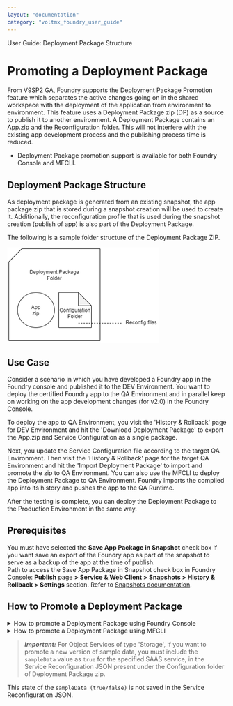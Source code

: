 ```yaml
---
layout: "documentation"
category: "voltmx_foundry_user_guide"
---
```

                               

User Guide: Deployment Package Structure

Promoting a Deployment Package
==============================

From V9SP2 GA, Foundry supports the Deployment Package Promotion feature which separates the active changes going on in the shared workspace with the deployment of the application from environment to environment. This feature uses a Deployment Package zip (DP) as a source to publish it to another environment. A Deployment Package contains an App.zip and the Reconfiguration folder. This will not interfere with the existing app development process and the publishing process time is reduced.

*   Deployment Package promotion support is available for both Foundry Console and MFCLI.

Deployment Package Structure
----------------------------

As deployment package is generated from an existing snapshot, the app package zip that is stored during a snapshot creation will be used to create it. Additionally, the reconfiguration profile that is used during the snapshot creation (publish of app) is also part of the Deployment Package.

The following is a sample folder structure of the Deployment Package ZIP.

![](Resources/Images/DP6.png)

Use Case
--------

Consider a scenario in which you have developed a Foundry app in the Foundry console and published it to the DEV Environment. You want to deploy the certified Foundry app to the QA Environment and in parallel keep on working on the app development changes (for v2.0) in the Foundry Console.

To deploy the app to QA Environment, you visit the 'History & Rollback' page for DEV Environment and hit the 'Download Deployment Package' to export the App.zip and Service Configuration as a single package.

Next, you update the Service Configuration file according to the target QA Environment. Then visit the 'History & Rollback' page for the target QA Environment and hit the 'Import Deployment Package' to import and promote the zip to QA Environment. You can also use the MFCLI to deploy the Deployment Package to QA Environment. Foundry imports the compiled app into its history and pushes the app to the QA Runtime.

After the testing is complete, you can deploy the Deployment Package to the Production Environment in the same way.

Prerequisites
-------------

You must have selected the **Save App Package in Snapshot** check box if you want save an export of the Foundry app as part of the snapshot to serve as a backup of the app at the time of publish.  
Path to access the Save App Package in Snapshot check box in Foundry Console: **Publish** page **> Service & Web Client > Snapshots > History & Rollback > Settings** section. Refer to [Snapshots documentation](Publish_LifeCycle.html#snapshots).

How to Promote a Deployment Package
-----------------------------------


<details close markdown="block"><summary>How to promote a Deployment Package using Foundry Console</summary>

The Deployment Package promotion involves the following steps by using Foundry Console:

1.  **Generating a deployment package:**
    1.  Navigate to the Publish page of the app, in Foundry Console.
    2.  Click **Snapshots**. The **History & Rollback** page appears with the list of all snapshots.
    3.  Click **More Options** button and select **Promote** option of an existing snapshot, for which you want to download the **Deployment Package**.
        
        ![](Resources/Images/DP1_719x299.png)
        
    4.  Then click **Download Deployment Package**.
        
        The Deployment Package is downloaded to your local drive on your system.
        
        ![](Resources/Images/DP2.png)
        
2.  **Deploying and Publishing the Deployment Package to an environment:**
    1.  Navigate to the **Publish** page of the app.
    2.  Navigate to **History & Rollback** page of the other environment.
    3.  Click **Import Deployment Package**.
        
        ![](Resources/Images/DP3.png)
        
    4.  In the **Import** dialog, select the Deployment Package.zip. You can click browse to navigate to the downloaded Deployment Package.zip or drag and drop the zip file into the dialog box.  
        
        ![](Resources/Images/DP4.png)
        
        The Deployment Package is selected.
        
        ![](Resources/Images/DP5.png)
        
    5.  Click **SAVE**.
        
        The selected Deployment Package.zip is processed for publishing the app to the environment. After the app is published, the app is set to the active snapshot listed under the **History & Rollback** page.
        

</details>
<details close markdown="block"><summary>How to promote a Deployment Package using MFCLI</summary>

The Deployment Package promotion involves the following steps by using MFCLI commands:

  
| Step | MFCLI Commands to Promote a Deployment Package ||
| --- | --- | --- |
| 1 | `explore-snapshots`: To view the details of the available snapshots from the current environment, run the following command: for Volt MX Cloud environment:java -jar mfcli.jar explore-snapshots -u <user> -p <password> -t <account id> -clurl <cloud url> \[ -a <app name> \] \[ -v <app version> \] \[ -e <environment name> \]For example,java -jar mfcli.jar explore-snapshots -u abc@voltmx.com -p password -t 100054321 -clurl https://manage.hcl-cloud.com -a MyApp -v 2.0 -e MyEnv for on-premise installation:java -jar mfcli.jar explore-snapshots -u <user> -p <password> -au <Identity URL> -cu <Console URL> \[ -a <app name> \] \[ -v <app version> \] \[ -e <environment name> \]For example,java -jar mfcli.jar explore-snapshots -u abc@voltmx.com -p password -au http://10.10.24.79:8080 -cu http://10.10.24.78:8081 -a MyApp -v 2.0 -e MyEnv ||
| 2 | `export-deploymentpackage`: To export/download the deployment package of a snapshot from the current environment, run the following build command: for Volt MX Cloud environment:java -jar mfcli.jar export-deploymentpackage -u <user> -p <password> -t <account id> -clurl <cloud url> \[ -d <deployment package> \] \[ -s <snapshot name>\] \[ -a <app name> \] \[ -v <app version> \] \[ -e <environment name> \]For example,java -jar mfcli.jar export-deploymentpackage -u abc@voltmx.com -p password -t 100054321 -clurl https://manage.hcl-cloud.com -d "C:\\\\tmp\\\\MyDeploymentPackage.zip" -s MySnapshot -a MyApp -v 2.0 -e MyEnv for on-premise installation:java -jar mfcli.jar export-deploymentpackage -u <user> -p <password> -au <Identity URL> -cu <Console URL> \[ -d <deployment package> \] \[ -s <snapshot name>\] \[ -a <app name> \] \[ -v <app version> \] \[ -e <environment name> \]For example,java -jar mfcli.jar export-deploymentpackage -u abc@voltmx.com -p password -au http://10.10.24.79:8080 -cu http://10.10.24.78:8081 -d "C:\\\\tmp\\\\MyDeploymentPackage.zip" -s MySnapshot -a MyApp -v 2.0 -e MyEnv ||
| 3 | `promote-deploymentpackage`: To import and promote the deployment package to the target environment, run the following command: for Volt MX Cloud environment:java -jar mfcli.jar promote-deploymentpackage -u <user> -p <password> -t <account id> -clurl <cloud url> \[ -d <deployment package> \] \[ -a <app name> \] \[ -v <app version> \] \[ -e <environment name> \]For example,java -jar mfcli.jar promote-deploymentpackage -u abc@voltmx.com -p password -t 100054321 -clurl https://manage.hcl-cloud.com -d "C:\\\\tmp\\\\MyDeploymentPackage.zip" -a MyApp -v 2.0 -e MyEnv for on-premise installation:java -jar mfcli.jar promote-deploymentpackage -u <user> -p <password> -au <Identity URL> -cu <Console URL> \[ -d <deployment package> \] \[ -a <app name> \] \[ -v <app version> \] \[ -e <environment name> \]For example,java -jar mfcli.jar promote-deploymentpackage -u abc@voltmx.com -p password -au http://10.10.24.79:8080 -cu http://10.10.24.78:8081 -d "C:\\\\tmp\\\\MyDeploymentPackage.zip" -a MyApp -v 2.0 -e MyEnv ||

</details>

> **_Important:_** For Object Services of type 'Storage', if you want to promote a new version of sample data, you must include the `sampleData` value as `true` for the specified SAAS service, in the Service Reconfiguration JSON present under the Configuration folder of Deployment Package zip.  
  
This state of the `sampleData (true/false)` is not saved in the Service Reconfiguration JSON.
